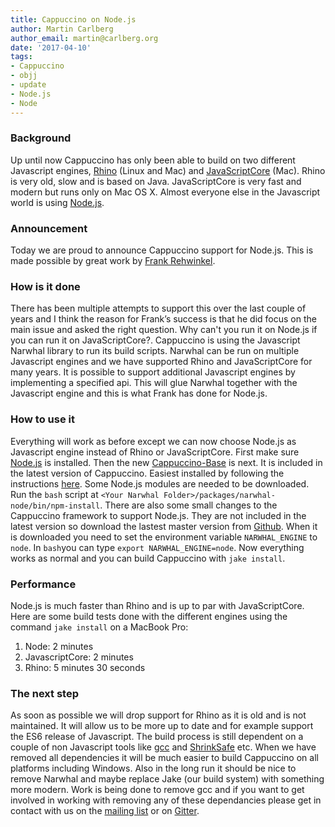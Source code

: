 ```yaml
---
title: Cappuccino on Node.js
author: Martin Carlberg
author_email: martin@carlberg.org
date: '2017-04-10'
tags:
- Cappuccino
- objj
- update
- Node.js
- Node
---
```


### Background
Up until now Cappuccino has only been able to build on two different Javascript engines, [Rhino](https://developer.mozilla.org/en-US/docs/Mozilla/Projects/Rhino) (Linux and Mac) and [JavaScriptCore](https://developer.apple.com/reference/javascriptcore) (Mac). Rhino is very old, slow and is based on Java. JavaScriptCore is very fast and modern but runs only on Mac OS X. Almost everyone else in the Javascript world is using [Node.js](https://nodejs.org).

### Announcement
Today we are proud to announce Cappuccino support for Node.js. This is made possible by great work by [Frank Rehwinkel](https://github.com/FrankReh).

### How is it done
There has been multiple attempts to support this over the last couple of years and I think the reason for Frank’s success is that he did focus on the main issue and asked the right question. Why can't you run it on Node.js if you can run it on JavaScriptCore?. Cappuccino is using the Javascript Narwhal library to run its build scripts. Narwhal can be run on multiple Javascript engines and we have supported Rhino and JavaScriptCore for many years. It is possible to support additional Javascript engines by implementing a specified api. This will glue Narwhal together with the Javascript engine and this is what Frank has done for Node.js.

### How to use it
Everything will work as before except we can now choose Node.js as Javascript engine instead of Rhino or JavaScriptCore. First make sure [Node.js](https://nodejs.org) is installed. Then the new [Cappuccino-Base](https://github.com/cappuccino/cappuccino-base) is next. It is included in the latest version of Cappuccino. Easiest installed by following the instructions [here](http://www.cappuccino-project.org/#download). Some Node.js modules are needed to be downloaded. Run the ```bash``` script at ```<Your Narwhal Folder>/packages/narwhal-node/bin/npm-install```. There are also some small changes to the Cappuccino framework to support Node.js. They are not included in the latest version so download the lastest master version from [Github](https://github.com/cappuccino/cappuccino). When it is downloaded you need to set the environment variable ```NARWHAL_ENGINE``` to ```node```. In ```bash```you can type ```export NARWHAL_ENGINE=node```. Now everything works as normal and you can build Cappuccino with ```jake install```.

### Performance
Node.js is much faster than Rhino and is up to par with JavaScriptCore. Here are some build tests done with the different engines using the command ```jake install``` on a MacBook Pro:

1. Node: 2 minutes
2. JavascriptCore: 2 minutes
3. Rhino: 5 minutes 30 seconds

### The next step
As soon as possible we will drop support for Rhino as it is old and is not maintained. It will allow us to be more up to date and for example support the ES6 release of Javascript. The build process is still dependent on a couple of non Javascript tools like [gcc](https://gcc.gnu.org) and [ShrinkSafe](http://shrinksafe.dojotoolkit.org) etc. When we have removed all dependencies it will be much easier to build Cappuccino on all platforms including Windows. Also in the long run it should be nice to remove Narwhal and maybe replace Jake (our build system) with something more modern. Work is being done to remove gcc and if you want to get involved in working with removing any of these dependancies please get in contact with us on the [mailing list](https://groups.google.com/forum/#!forum/objectivej) or on [Gitter](https://gitter.im/cappuccino/cappuccino).
